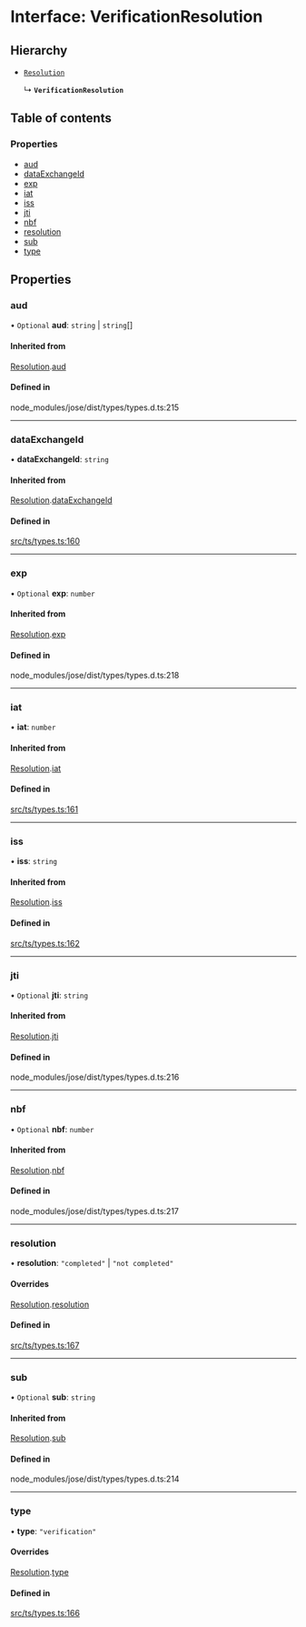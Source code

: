 # Interface: VerificationResolution

## Hierarchy

- [`Resolution`](Resolution.md)

  ↳ **`VerificationResolution`**

## Table of contents

### Properties

- [aud](VerificationResolution.md#aud)
- [dataExchangeId](VerificationResolution.md#dataexchangeid)
- [exp](VerificationResolution.md#exp)
- [iat](VerificationResolution.md#iat)
- [iss](VerificationResolution.md#iss)
- [jti](VerificationResolution.md#jti)
- [nbf](VerificationResolution.md#nbf)
- [resolution](VerificationResolution.md#resolution)
- [sub](VerificationResolution.md#sub)
- [type](VerificationResolution.md#type)

## Properties

### aud

• `Optional` **aud**: `string` \| `string`[]

#### Inherited from

[Resolution](Resolution.md).[aud](Resolution.md#aud)

#### Defined in

node_modules/jose/dist/types/types.d.ts:215

___

### dataExchangeId

• **dataExchangeId**: `string`

#### Inherited from

[Resolution](Resolution.md).[dataExchangeId](Resolution.md#dataexchangeid)

#### Defined in

[src/ts/types.ts:160](https://gitlab.com/i3-market/code/wp3/t3.2/conflict-resolution/non-repudiation-protocol/-/blob/6294cd9/src/ts/types.ts#L160)

___

### exp

• `Optional` **exp**: `number`

#### Inherited from

[Resolution](Resolution.md).[exp](Resolution.md#exp)

#### Defined in

node_modules/jose/dist/types/types.d.ts:218

___

### iat

• **iat**: `number`

#### Inherited from

[Resolution](Resolution.md).[iat](Resolution.md#iat)

#### Defined in

[src/ts/types.ts:161](https://gitlab.com/i3-market/code/wp3/t3.2/conflict-resolution/non-repudiation-protocol/-/blob/6294cd9/src/ts/types.ts#L161)

___

### iss

• **iss**: `string`

#### Inherited from

[Resolution](Resolution.md).[iss](Resolution.md#iss)

#### Defined in

[src/ts/types.ts:162](https://gitlab.com/i3-market/code/wp3/t3.2/conflict-resolution/non-repudiation-protocol/-/blob/6294cd9/src/ts/types.ts#L162)

___

### jti

• `Optional` **jti**: `string`

#### Inherited from

[Resolution](Resolution.md).[jti](Resolution.md#jti)

#### Defined in

node_modules/jose/dist/types/types.d.ts:216

___

### nbf

• `Optional` **nbf**: `number`

#### Inherited from

[Resolution](Resolution.md).[nbf](Resolution.md#nbf)

#### Defined in

node_modules/jose/dist/types/types.d.ts:217

___

### resolution

• **resolution**: ``"completed"`` \| ``"not completed"``

#### Overrides

[Resolution](Resolution.md).[resolution](Resolution.md#resolution)

#### Defined in

[src/ts/types.ts:167](https://gitlab.com/i3-market/code/wp3/t3.2/conflict-resolution/non-repudiation-protocol/-/blob/6294cd9/src/ts/types.ts#L167)

___

### sub

• `Optional` **sub**: `string`

#### Inherited from

[Resolution](Resolution.md).[sub](Resolution.md#sub)

#### Defined in

node_modules/jose/dist/types/types.d.ts:214

___

### type

• **type**: ``"verification"``

#### Overrides

[Resolution](Resolution.md).[type](Resolution.md#type)

#### Defined in

[src/ts/types.ts:166](https://gitlab.com/i3-market/code/wp3/t3.2/conflict-resolution/non-repudiation-protocol/-/blob/6294cd9/src/ts/types.ts#L166)
